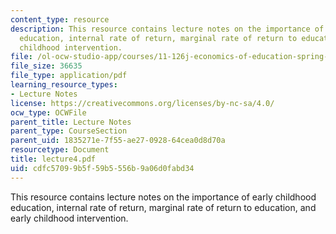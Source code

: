 ```yaml
---
content_type: resource
description: This resource contains lecture notes on the importance of early childhood
  education, internal rate of return, marginal rate of return to education, and early
  childhood intervention.
file: /ol-ocw-studio-app/courses/11-126j-economics-of-education-spring-2007/cdfc57099b5f59b5556b9a06d0fabd34_lecture4.pdf
file_size: 36635
file_type: application/pdf
learning_resource_types:
- Lecture Notes
license: https://creativecommons.org/licenses/by-nc-sa/4.0/
ocw_type: OCWFile
parent_title: Lecture Notes
parent_type: CourseSection
parent_uid: 1835271e-7f55-ae27-0928-64cea0d8d70a
resourcetype: Document
title: lecture4.pdf
uid: cdfc5709-9b5f-59b5-556b-9a06d0fabd34
---
```

This resource contains lecture notes on the importance of early childhood education, internal rate of return, marginal rate of return to education, and early childhood intervention.